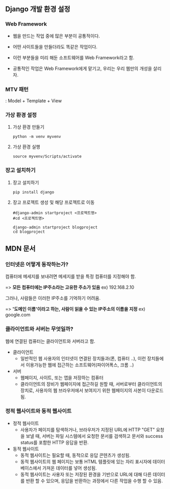 ## Django 개발 환경 설정



### Web Framework

- 웹을 만드는 작업 중에 많은 부분이 공통적이다.

- 어떤 사이트들을 만들더라도 똑같은 작업이다.

- 이런 부분들을 미리 해둔 소프트웨어를 Web Framework라고 함.

- 공통적인 작업은 Web Framework에게 맡기고, 우리는 우리 웹만의 개성을 살리자.

  

### MTV 패턴

: Model + Template + View



### 가상 환경 설정

1. 가상 환경 만들기

   ```
   python -m venv myvenv
   ```

2. 가상 환경 실행

   ```
   source myvenv/Scripts/activate
   ```



### 장고 설치하기

1. 장고 설치하기

   ```
   pip install django
   ```

2. 장고 프로젝트 생성 및 해당 프로젝트로 이동

   ```
   #django-admin startproject <프로젝트명>
   #cd <프로젝트명>
   
   django-admin startproject blogproject
   cd blogproject
   ```



## MDN 문서



### 인터넷은 어떻게 동작하는가?

컴퓨터에 메세지를 보내려면 메세지를 받을 특정 컴퓨터를 지정해야 함.

=> **모든 컴퓨터에는 IP주소라는 고유한 주소가 있음** ex) 192.168.2.10

그러나, 사람들은 이러한 IP주소를 기억하기 어려움.

=> **'도메인 이름'이라고 하는, 사람이 읽을 수 있는 IP주소의 이름을 지정** ex) google.com



### 클라이언트와 서버는 무엇일까?

웹에 연결된 컴퓨터는 클라이언트와 서버라고 함.

- 클라이언트
  - 일반적인 웹 사용자의 인터넷이 연결된 장치들과(폰, 컴퓨터 ..), 이런 장치들에서 이용가능한 웹에 접근하는 소프트웨어(파이어폭스, 크롬 ..)
- 서버
  - 웹페이지, 사이트, 또는 앱을 저장하는 컴퓨터
  - 클라이언트의 장비가 웹페이지에 접근하길 원할 때, 서버로부터 클라이언트의 장치로, 사용자의 웹 브라우저에서 보여지기 위한 웹페이지의 사본이 다운로드 됨.



### 정적 웹사이트와 동적 웹사이트

- 정적 웹사이트
  - 사용자가 페이지를 탐색하거나, 브라우저가 지정된 URL에 HTTP "GET" 요청을 보낼 때, 서버는 파일 시스템에서 요청한 문서를 검색하고 문서와 success status를 포함한 HTTP 응답을 반환.
- 동적 웹사이트
  - 동적 웹사이트는 필요할 때, 동적으로 응답 콘텐츠가 생성됨.
  - 동적 웹사이트의 웹 페이지는 보통 HTML 템플릿에 있는 자리 표시자에 데이터베이스에서 가져온 데이터를 넣어 생성됨.
  - 동적 웹사이트는 사용자 또는 저장된 환경을 기반으로 URL에 대해 다른 데이터를 반환 할 수 있으며, 응답을 반환하는 과정에서 다른 작업을 수행 할 수 있음.

